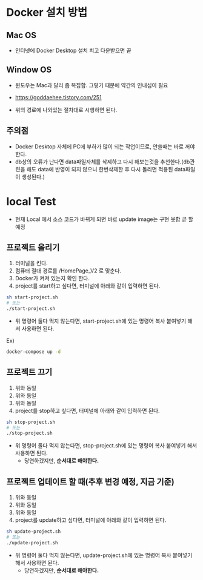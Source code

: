 # Docker 설치 방법
## Mac OS 
- 인터넷에 Docker Desktop 설치 치고 다운받으면 끝

## Window OS
- 윈도우는 Mac과 달리 좀 복잡함. 그렇기 때문에 약간의 인내심이 필요

- https://goddaehee.tistory.com/251
- 위의 경로에 나와있는 절차대로 시행하면 된다.

## 주의점
- Docker Desktop 자체에 PC에 부하가 많이 되는 작업이므로, 안쓸때는 바로 꺼야한다.
- db상의 오류가 난다면 data파일자체를 삭제하고 다시 해보는것을 추천한다.(db관련을 해도 data에 반영이 되지 않으니 한번삭제한 후 다시 돌리면 적용된 data파일이 생성된다.)

# local Test
- 현재 Local 에서 소스 코드가 바뀌게 되면 바로 update image는 구현 못함 곧 할 예정

## 프로젝트 올리기
1. 터미널을 킨다.
2. 컴퓨터 절대 경로를 /HomePage_V2 로 맞춘다.
3. Docker가 켜져 있는지 확인 한다.
4. project를 start하고 싶다면, 터미널에 아래와 같이 입력하면 된다.

```bash
sh start-project.sh
# 또는
./start-project.sh
```
- 위 명령어 둘다 먹지 않는다면, start-project.sh에 있는 명령어 복사 붙여넣기 해서 사용하면 된다.

Ex)
```bash
docker-compose up -d 
```

## 프로젝트 끄기
1. 위와 동일
2. 위와 동일
3. 위와 동일
4. project를 stop하고 싶다면, 터미널에 아래와 같이 입력하면 된다.
```bash
sh stop-project.sh
# 또는
./stop-project.sh
```
- 위 명령어 둘다 먹지 않는다면, stop-project.sh에 있는 명령어 복사 붙여넣기 해서 사용하면 된다.
    - 당연하겠지만, **순서대로 해야한다.**

## 프로젝트 업데이트 할 때(추후 변경 예정, 지금 기준)

1. 위와 동일
2. 위와 동일
3. 위와 동일
4. project를 update하고 싶다면, 터미널에 아래와 같이 입력하면 된다.
```bash
sh update-project.sh
# 또는
./update-project.sh
```
- 위 명령어 둘다 먹지 않는다면, update-project.sh에 있는 명령어 복사 붙여넣기 해서 사용하면 된다.
    - 당연하겠지만, **순서대로 해야한다.**
